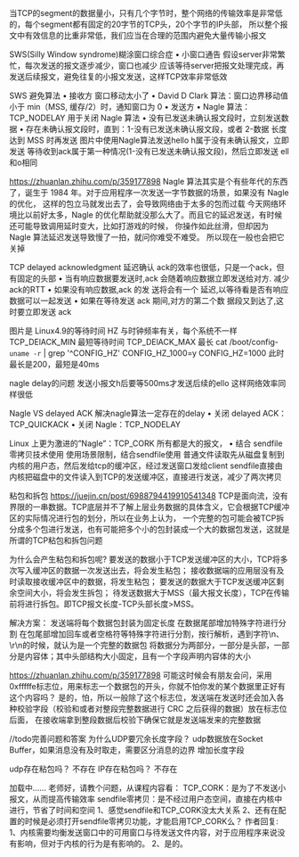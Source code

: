 当TCP的segment的数据量小，只有几个字节时，整个网络的传输效率是非常低的，每个segment都有固定的20字节的TCP头，20个字节的IP头部，
所以整个报文中有效信息的比重非常低，我们应当在合理的范围内避免大量传输小报文


SWS(Silly Window syndrome)糊涂窗口综合症
 • 小窗口通告
   假设server非常繁忙，每次发送的报文逐步减少，窗口也减少
     应该等待server把报文处理完成，再发送后续报文，避免往复的小报文发送，这样TCP效率非常低效



SWS 避免算法
• 接收方   窗口移动太小了
      • David D Clark 算法：窗口边界移动值小于 min（MSS, 缓存/2）时，通知窗口为 0
• 发送方
   • Nagle 算法：TCP_NODELAY 用于关闭 Nagle 算法
      • 没有已发送未确认报文段时，立刻发送数据
      • 存在未确认报文段时，直到：1-没有已发送未确认报文段，或者 2-数据 长度达到 MSS 时再发送
      图片中使用Nagle算法发送hello
       h属于没有未确认报文，立即发送  等待收到ack属于第一种情况(1-没有已发送未确认报文段)，然后立即发送
       ell和o相同

https://zhuanlan.zhihu.com/p/359177898
Nagle 算法其实是个有些年代的东西了，诞生于 1984 年。对于应用程序一次发送一字节数据的场景，如果没有 Nagle 的优化，
这样的包立马就发出去了，会导致网络由于太多的包而过载
今天网络环境比以前好太多，Nagle 的优化帮助就没那么大了。而且它的延迟发送，有时候还可能导致调用延时变大，比如打游戏的时候，
你操作如此丝滑，但却因为 Nagle 算法延迟发送导致慢了一拍，就问你难受不难受。
所以现在一般也会把它关掉

TCP delayed acknowledgment 延迟确认     ack的效率也很低，只是一个ack，但有固定的头部
• 当有响应数据要发送时,ack 会随着响应数据立即发送给对方.    减少ack的RTT
• 如果没有响应数据,ack 的发 送将会有一个 延迟,以等待看是否有响应数据可以一起发送
• 如果在等待发送 ack 期间,对方的第二个数 据段又到达了,这时要立即发送 ack

图片是 Linux4.9的等待时间   HZ 与时钟频率有关，每个系统不一样
TCP_DElACK_MIN 最短等待时间
TCP_DElACK_MAX 最长
cat /boot/config-`uname -r` | grep '^CONFIG_HZ'
CONFIG_HZ_1000=y
CONFIG_HZ=1000
此时最长是200，最短是40ms

nagle delay的问题
发送小报文h后要等500ms才发送后续的ello  这样网络效率同样很低


Nagle VS delayed ACK  解决nagle算法一定存在的delay
• 关闭 delayed ACK：TCP_QUICKACK
• 关闭 Nagle：TCP_NODELAY


Linux 上更为激进的”Nagle”：TCP_CORK  所有都是大的报文，
• 结合 sendfile 零拷贝技术使用   使用场景限制，结合sendfile使用
  普通文件读取先从磁盘复制到内核的用户态，然后发给tcp的缓冲区，经过发送窗口发给client
  sendfile直接由内核把磁盘中的文件读入到TCP的发送缓冲区，直接进行发送，减少了两次拷贝


粘包和拆包  https://juejin.cn/post/6988794419910541348
TCP是面向流，没有界限的一串数据。TCP底层并不了解上层业务数据的具体含义，它会根据TCP缓冲区的实际情况进行包的划分，所以在业务上认为，
一个完整的包可能会被TCP拆分成多个包进行发送，也有可能把多个小的包封装成一个大的数据包发送，这就是所谓的TCP粘包和拆包问题

为什么会产生粘包和拆包呢?
要发送的数据小于TCP发送缓冲区的大小，TCP将多次写入缓冲区的数据一次发送出去，将会发生粘包；
接收数据端的应用层没有及时读取接收缓冲区中的数据，将发生粘包；
要发送的数据大于TCP发送缓冲区剩余空间大小，将会发生拆包；
待发送数据大于MSS（最大报文长度），TCP在传输前将进行拆包。即TCP报文长度-TCP头部长度>MSS。
  
解决方案：
发送端将每个数据包封装为固定长度
在数据尾部增加特殊字符进行分割     在包尾部增加回车或者空格符等特殊字符进行分割，按行解析，遇到字符\n、\r\n的时候，就认为是一个完整的数据包
将数据分为两部分，一部分是头部，一部分是内容体；其中头部结构大小固定，且有一个字段声明内容体的大小

https://zhuanlan.zhihu.com/p/359177898
可能这时候会有朋友会问，采用0xfffffe标志位，用来标志一个数据包的开头，你就不怕你发的某个数据里正好有这个内容吗？
是的，怕，所以一般除了这个标志位，发送端在发送时还会加入各种校验字段（校验和或者对整段完整数据进行 CRC 之后获得的数据）放在标志位后面，
在接收端拿到整段数据后校验下确保它就是发送端发来的完整数据

//todo完善问题和答案
为什么UDP要冗余长度字段？
udp数据放在Socket Buffer，如果消息没有及时取走，需要区分消息的边界
增加长度字段

udp存在粘包吗？
不存在
IP存在粘包吗？
不存在



加载中……
老师好，请教个问题，从课程内容看：
TCP_CORK：是为了不发送小报文，从而提高传输效率
sendfile零拷贝：是不经过用户态空间，直接在内核中进行，节省了时间和空间
1、感觉sendfile和TCP_CORK没太大关系
2、还有在配置的时候是必须打开sendfile零拷贝功能，才能启用TCP_CORK么？
作者回复: 1、内核需要均衡发送窗口中的可用窗口与待发送文件内容，对于应用程序来说没有影响，但对于内核的行为是有影响的。
2、是的。